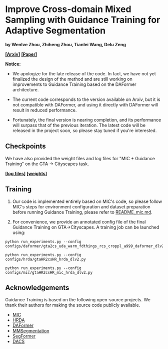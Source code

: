 # Improve Cross-domain Mixed Sampling with Guidance Training for Adaptive Segmentation

**by Wenlve Zhou, Zhiheng Zhou, Tianlei Wang, Delu Zeng**

**[[Arxiv]](https://arxiv.org/abs/2403.14995)**
**[[Paper]](https://arxiv.org/pdf/2403.14995)**

**Notice:**

* We apologize for the late release of the code. In fact, we have not yet finalized the design of the method and are still working on improvements to Guidance Training based on the DAFormer architecture.

* The current code corresponds to the version available on Arxiv, but it is not compatible with DAFormer, and using it directly with DAFormer will result in reduced performance.

* Fortunately, the final version is nearing completion, and its performance will surpass that of the previous iteration. The latest code will be released in the project soon, so please stay tuned if you're interested.

## Checkpoints
We have also provided the weight files and log files for "MIC + Guidance Training" on the GTA → Cityscapes task.

**[[log files]](20240128_123801.log)**
**[[weights]](checkpoints/best_mIoU_iter_36000.pth)**

## Training
1. Our code is implemented entirely based on MIC's code, so please follow MIC's steps for environment configuration and dataset preparation before running Guidance Training, 
please refer to [README_mic.md](README_mic.md).


2. For convenience, we provide an annotated config file of the final Guidance Training on GTA→Cityscapes. A training job can be launched using:
```shell
python run_experiments.py --config configs/daformer/gta2cs_uda_warm_fdthings_rcs_croppl_a999_daformer_dlv2_s0.py
```

```shell
python run_experiments.py --config configs/hrda/gtaHR2csHR_hrda_dlv2.py
```

```shell
python run_experiments.py --config configs/mic/gtaHR2csHR_mic_hrda_dlv2.py
```
## Acknowledgements

Guidance Training is based on the following open-source projects. We thank their
authors for making the source code publicly available.
* [MIC](https://github.com/lhoyer/MIC)
* [HRDA](https://github.com/lhoyer/HRDA)
* [DAFormer](https://github.com/lhoyer/DAFormer)
* [MMSegmentation](https://github.com/open-mmlab/mmsegmentation)
* [SegFormer](https://github.com/NVlabs/SegFormer)
* [DACS](https://github.com/vikolss/DACS)
